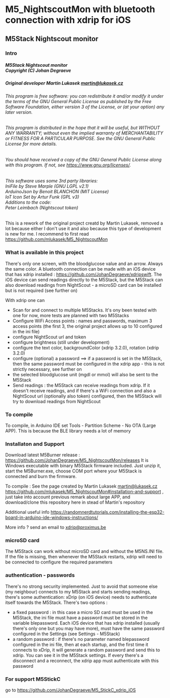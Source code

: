 # M5_NightscoutMon with bluetooth connection with xdrip for iOS
## M5Stack Nightscout monitor
### Intro
##### M5Stack Nightscout monitor<br/>Copyright (C) Johan Degraeve 

##### Original developer Martin Lukasek <martin@lukasek.cz>
###### This program is free software: you can redistribute it and/or modify it under the terms of the GNU General Public License as published by the Free Software Foundation, either version 3 of the License, or (at your option) any later version.
###### This program is distributed in the hope that it will be useful, but WITHOUT ANY WARRANTY; without even the implied warranty of MERCHANTABILITY or FITNESS FOR A PARTICULAR PURPOSE.  See the GNU General Public License for more details.
###### You should have received a copy of the GNU General Public License along with this program. If not, see <https://www.gnu.org/licenses/>. 
###### This software uses some 3rd party libraries:<br/>IniFile by Steve Marple (GNU LGPL v2.1)<br/>ArduinoJson by Benoit BLANCHON (MIT License)<br/>IoT Icon Set by Artur Funk (GPL v3)<br/>Additions to the code:<br/>Peter Leimbach (Nightscout token)

This is a rework of the original project creatd by Martin Lukasek, removed a lot because either I don't use it and also because this type of development is new for me.
I recommend to first read https://github.com/mlukasek/M5_NightscoutMon

### What is available in this project

There's only one screen, with the bloodglucose value and an arrow. Always the same color. A bluetooth connection can be made with an iOS device that has xdrip installed : https://github.com/JohanDegraeve/xdripswift. The iOS device can send readings directly to the M5Stack, but the M5Stack can also download readings from NightScout - a microSD card can be installed but is not required (see further on)

With xdrip one can
 * Scan for and connect to multiple M5Stacks. It's ony been tested with one for now, more tests are planned with two M5Stacks
 * Configure WiFi Access points : names and passwords, maximum 3 access points (the first 3, the original project allows up to 10 configured in the ini file)
 * configure NightScout url and token
 * configure brightness (still under development)
 * configure the text color, backgroundColor (xdrip 3.2.0), rotation (xdrip 3.2.0)
 * configure (optional) a password ==> if a password is set in the M5Stack, then the same password must be configured in the xdrip app - this is not strictly necessary, see further on
 * the selected bloodglucose unit (mgdl or mmol) will also be sent to the M5Stack
 * Send readings : the M5Stack can receive readings from xdrip. If it doesn't receive readings, and if there's a WiFi connection and also a NightScout url (optionally also token) configured, then the M5Stack will try to download readings from NightScout 

### To compile

To compile, in Arduino IDE set Tools - Partition Scheme - No OTA (Large APP). This is because the BLE library needs a lot of memory

### Installaton and Support

Download latest M5Burner release : https://github.com/JohanDegraeve/M5_NightscoutMon/releases
It is Windows executable with binary M5Stack firmware included. Just unzip it, start the M5Burner.exe, choose COM port where your M5Stack is connected and burn the firmware.

To compile : 
See the page created by Martin Lukasek <martin@lukasek.cz> https://github.com/mlukasek/M5_NightscoutMon#installation-and-support , just take into account previous remark about large APP, and download/clone this repository here in stead of Martin's repository

Additional useful info https://randomnerdtutorials.com/installing-the-esp32-board-in-arduino-ide-windows-instructions/

More info ? send an email to xdrip@proximus.be

### microSD card

The M5Stack can work without microSD card and without the M5NS.INI file. If the file is missing, then whenever the M5Stack restarts, xdrip will need to be connected to configure the required parameters

### authentication - passwords

There's no strong security implemented. Just to avoid that someone else (my neighbour) connects to my M5Stack and starts sending readings, there's some authentication: xDrip (on iOS device) needs to authenticate itself towards the M5Stack.
There's two options :
* a fixed password : in this case a micro SD card must be used in the M5Stack, the ini file must have a password must be stored in the variable blepassword. Each iOS device that has xdrip installed (usually there's only one but you may have more), must have the same password configured in the Settings (see Settings - M5Stack)
* a random password : if there's no parameter named blepassword configured in the ini file, then at each startup, and the first time it connects to xDrip, it will generate a random password and send this to xdrip. You can see it in the M5Stack settings. If every there's a disconnect and a reconnect, the xdrip app must authenticate with this password

### For support M5StickC

go to https://github.com/JohanDegraeve/M5_StickC_xdrip_iOS
